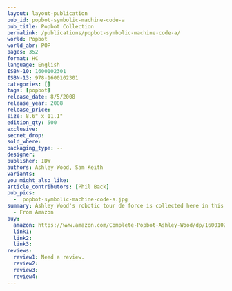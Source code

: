 ```yaml
---
layout: layout-publication
pub_id: popbot-symbolic-machine-code-a
pub_title: Popbot Collection
permalink: /publications/popbot-symbolic-machine-code-a/
world: Popbot
world_abr: POP
pages: 352
format: HC
language: English
ISBN-10: 1600102301
ISBN-13: 978-1600102301
categories: []
tags: [popbot]
release_date: 8/5/2008
release_year: 2008
release_price: 
size: 8.6" x 11.1"
edition_qty: 500
exclusive: 
secret_drop:
sold_where: 
packaging_type: --
designer: 
publisher: IDW
authors: Ashley Wood, Sam Keith
variants:
you_might_also_like: 
article_contributors: [Phil Back]
pub_pics: 
  -  popbot-symbolic-machine-code-a.jpg
summary: Ashley Wood's robotic tour de force is collected here in this special volume, chock full of new extras and an all-new Wood cover. This collection offers up the sold-out first six issues of Woods' Popbot, which means appearances by Andy Warhol, Kitty and his band, a special appearance by Sam Kieth's the Maxx, and the typical array of freaks, misfits and hotties that populate Pop's world.
  - From Amazon
buy:
  amazon: https://www.amazon.com/Complete-Popbot-Ashley-Wood/dp/1600102301/ref=pd_sbs_14_2/133-5059642-7563232?_encoding=UTF8&pd_rd_i=1600102301&pd_rd_r=c8be62ab-2822-11e9-9ef7-8b5dde2c9ca4&pd_rd_w=p9CRL&pd_rd_wg=DARha&pf_rd_p=588939de-d3f8-42f1-a3d8-d556eae5797d&pf_rd_r=W2STMN1K5MD9P4K2VVNQ&psc=1&refRID=W2STMN1K5MD9P4K2VVNQ
  link1: 
  link2: 
  link3: 
reviews:
  review1: Need a review.
  review2:
  review3:
  review4:
---
```

<p></p>